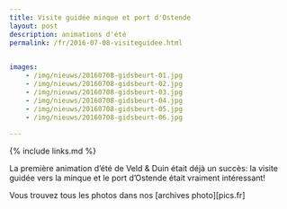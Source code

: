 ```yaml
---
title: Visite guidée minque et port d'Ostende
layout: post
description: animations d'été
permalink: /fr/2016-07-08-visiteguidee.html

    
images: 
    - /img/nieuws/20160708-gidsbeurt-01.jpg
    - /img/nieuws/20160708-gidsbeurt-02.jpg
    - /img/nieuws/20160708-gidsbeurt-03.jpg
    - /img/nieuws/20160708-gidsbeurt-04.jpg
    - /img/nieuws/20160708-gidsbeurt-05.jpg
    - /img/nieuws/20160708-gidsbeurt-06.jpg
    
---
```


{% include links.md %}

La première animation d’été de Veld & Duin était déjà un succès: la visite guidée vers la minque et le port d’Ostende était vraiment intéressant!

Vous trouvez tous les photos dans nos [archives photo][pics.fr]


